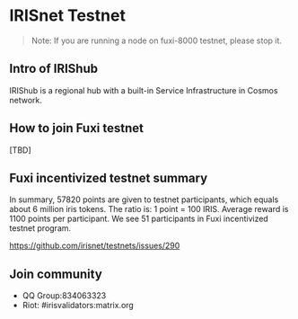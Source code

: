 # IRISnet Testnet

> Note: If you are running a node on fuxi-8000 testnet, please stop it.  

## Intro of IRIShub 

IRIShub is a regional hub with a built-in Service Infrastructure in Cosmos network.


## How to join Fuxi testnet

[TBD]


## Fuxi incentivized testnet summary

In summary, 57820 points are given to testnet participants, which equals about 6 million iris tokens. The ratio is: 1 point = 100 IRIS. Average reward is 1100 points per participant. We see 51 participants in Fuxi incentivized testnet program.

https://github.com/irisnet/testnets/issues/290


## Join community

* QQ Group:834063323
* Riot: #irisvalidators:matrix.org

